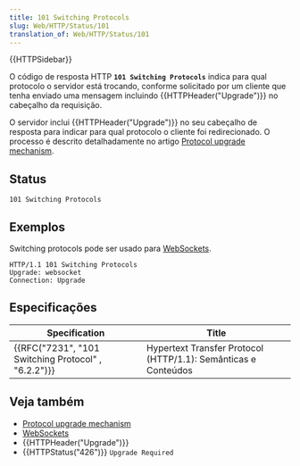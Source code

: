 ```yaml
---
title: 101 Switching Protocols
slug: Web/HTTP/Status/101
translation_of: Web/HTTP/Status/101
---
```

{{HTTPSidebar}}

O código de resposta HTTP **`101 Switching Protocols`** indica para qual protocolo o servidor está trocando, conforme solicitado por um cliente que tenha enviado uma mensagem incluindo {{HTTPHeader("Upgrade")}} no cabeçalho da requisição.

O servidor inclui {{HTTPHeader("Upgrade")}} no seu cabeçalho de resposta para indicar para qual protocolo o cliente foi redirecionado. O processo é descrito detalhadamente no artigo [Protocol upgrade mechanism](/pt-BR/docs/Web/HTTP/Protocol_upgrade_mechanism).

## Status

    101 Switching Protocols

## Exemplos

Switching protocols pode ser usado para [WebSockets](/pt-BR/docs/Web/API/WebSockets_API).

    HTTP/1.1 101 Switching Protocols
    Upgrade: websocket
    Connection: Upgrade

## Especificações

| Specification                                                        | Title                                                          |
| -------------------------------------------------------------------- | -------------------------------------------------------------- |
| {{RFC("7231", "101 Switching Protocol" , "6.2.2")}} | Hypertext Transfer Protocol (HTTP/1.1): Semânticas e Conteúdos |

## Veja também

- [Protocol upgrade mechanism](/pt-BR/docs/Web/HTTP/Protocol_upgrade_mechanism)
- [WebSockets](/pt-BR/docs/Web/API/WebSockets_API)
- {{HTTPHeader("Upgrade")}}
- {{HTTPStatus("426")}} `Upgrade Required`
